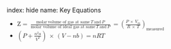 index: hide
name: Key Equations

  * <math xmlns:q="http://cnx.rice.edu/qml/1.0" xmlns:m="http://www.w3.org/1998/Math/MathML" xmlns:bib="http://bibtexml.sf.net/" xmlns:md="http://cnx.rice.edu/mdml" xmlns="http://cnx.rice.edu/cnxml"><mrow><mtext>Z</mtext><mo>=</mo><mspace width="0.2em"/><mfrac><mrow><mtext>molar</mtext><mspace width="0.2em"/><mtext>volume of gas at same</mtext><mspace width="0.2em"/><mi>T</mi><mspace width="0.2em"/><mtext>and</mtext><mspace width="0.2em"/><mi>P</mi></mrow><mrow><mtext>molar volume of ideal gas at same</mtext><mspace width="0.2em"/><mi>T</mi><mspace width="0.2em"/><mtext>and</mtext><mspace width="0.2em"/><mi>P</mi></mrow></mfrac><mspace width="0.2em"/><mo>=</mo><msub><mrow><mrow><mo>(</mo><mrow><mfrac><mrow><mi>P</mi><mspace width="0.2em"/><mo>×</mo><mspace width="0.2em"/><msub><mi>V</mi><mi>m</mi></msub></mrow><mrow><mi>R</mi><mspace width="0.2em"/><mo>×</mo><mspace width="0.2em"/><mi>T</mi></mrow></mfrac></mrow><mo>)</mo></mrow></mrow><mrow><mtext>measured</mtext></mrow></msub></mrow></math>
  * <math xmlns:q="http://cnx.rice.edu/qml/1.0" xmlns:m="http://www.w3.org/1998/Math/MathML" xmlns:bib="http://bibtexml.sf.net/" xmlns:md="http://cnx.rice.edu/mdml" xmlns="http://cnx.rice.edu/cnxml"><mrow><mrow><mo>(</mo><mrow><mi>P</mi><mo>+</mo><mfrac><mrow><msup><mi>n</mi><mn>2</mn></msup><mi>a</mi></mrow><mrow><msup><mi>V</mi><mn>2</mn></msup></mrow></mfrac></mrow><mo>)</mo></mrow><mspace width="0.2em"/><mo>×</mo><mspace width="0.2em"/><mrow><mo>(</mo><mrow><mi>V</mi><mo>−</mo><mi>n</mi><mi>b</mi></mrow><mo>)</mo></mrow><mo>=</mo><mi>n</mi><mi>R</mi><mi>T</mi></mrow></math>
